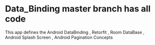 # Data_Binding  master branch has all code
This app defines the Android DataBinding , Retorfit , Room DataBase , Android Splash Screen , Android Pagination Concepts 
